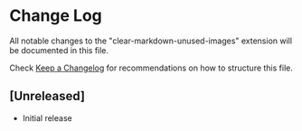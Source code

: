 # Change Log

All notable changes to the "clear-markdown-unused-images" extension will be documented in this file.

Check [Keep a Changelog](http://keepachangelog.com/) for recommendations on how to structure this file.

## [Unreleased]

- Initial release